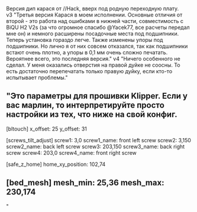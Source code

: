 Версия дип карася от //Hack, вверх под родную переходную плату.  
v3
"Третья версия Карася в моем исполнении. Основные отличия от второй - это работа над ошибками в нижней части, совместимость с BiQU H2 V2s (за что огромное спасибо @Yacek77, все расчеты передал мне он) и немного расширены посадочные места под подшипники. 
Теперь установка гораздо легче. Также изменены упоры под подшипники.
Но лично я от них совсем отказался, так как подшипники встают очень плотно, а упоры в 0,1 мм очень сложно печатать. 
Вероятнее всего, это последняя версия."
v4
"Ничего особенного не сделал.
У меня оказались отверстия на правой дуйке не соосны. 
То есть достаточно перепечатать только правую дуйку, если кто-то испытывает  проблемы."

"Это параметры для прошивки Klipper. Если у вас марлин, то интерпретируйте просто настройки из тех, что ниже на свой конфиг.
------------------------------
[bltouch]
x_offset: 25
y_offset: 31

[screws_tilt_adjust]
screw1: 3,0 
screw1_name: front left screw
screw2: 3,150
screw2_name: back left screw
screw3: 203,150
screw3_name: back right screw
screw4: 203,0
screw4_name: front right screw

[safe_z_home]
home_xy_position: 102,74  

[bed_mesh]
mesh_min: 25,36
mesh_max: 230,174
--------------------------------
"
